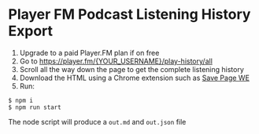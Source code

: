 # Player FM Podcast Listening History Export

1. Upgrade to a paid Player.FM plan if on free
2. Go to <https://player.fm/{YOUR_USERNAME}/play-history/all>
3. Scroll all the way down the page to get the complete listening history
4. Download the HTML using a Chrome extension such as [Save Page WE](https://chrome.google.com/webstore/detail/save-page-we/dhhpefjklgkmgeafimnjhojgjamoafof/related?hl=en-US)
4. Run:

```console
$ npm i
$ npm run start
```

The node script will produce a `out.md` and `out.json` file